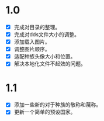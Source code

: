 # 1.0

* [X] 完成对目录的整理。
* [X] 完成对dds文件大小的调整。
* [X] 添加载入图片。
* [X] 调整图片顺序。
* [X] 适配种族头像大小和位置。
* [X] 解决本地化文件不起效的问题。

# 1.1

* [X] 添加一些新的对于种族的敬称和蔑称。
* [X] 更新一个简单的预设国家。
